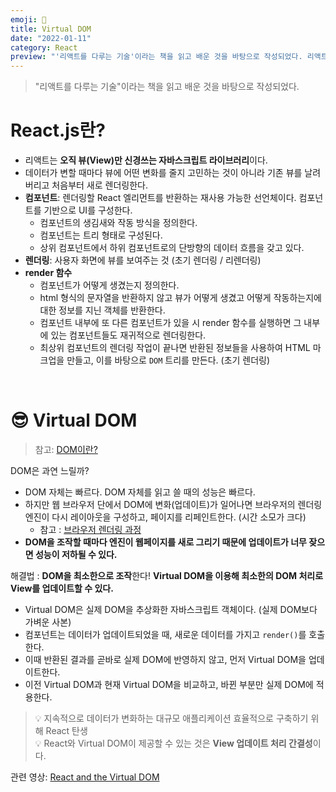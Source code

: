 ```yaml
---
emoji: 🥽
title: Virtual DOM
date: "2022-01-11"
category: React
preview: "'리액트를 다루는 기술'이라는 책을 읽고 배운 것을 바탕으로 작성되었다. 리액트는 오직 뷰(View)만 신경쓰는 자바스크립트 라이브러리이다. 데이터가 변할 때마다 뷰에 어떤 변화를 줄지 고민하는 것이 아니라 기존 뷰를 날려 버리고 처음부터 새로 렌더링한다. 컴포넌트: 렌더링할 React 엘리먼트를 반환하는 재사용 가능한 선언체이다. 컴포넌트를 기반으로 UI를 구성한다. 컴포넌트의 생김새와 작동 방식을 정의한다. 컴포넌트는 트리 형태로 구성된다. 상위 컴포넌트에서 하위 컴포넌트로의 단방향의 데이터 흐름을 갖고 있다. 렌더링: 사용자 화면에 뷰를 보여주는 것 (초기 렌더링 / 리렌더링) render 함수는 컴포넌트가 어떻게 생겼는지 정의한다. html 형식의 문자열을 반환하지 않고 뷰가 어떻게 생겼고 어떻게 작동하는지에 대한 정보를 지닌 객체를 반환한다."
---
```


> "리액트를 다루는 기술"이라는 책을 읽고 배운 것을 바탕으로 작성되었다.

# React.js란?

- 리액트는 **오직 뷰(View)만 신경쓰는 자바스크립트 라이브러리**이다.
- 데이터가 변할 때마다 뷰에 어떤 변화를 줄지 고민하는 것이 아니라 기존 뷰를 날려 버리고 처음부터 새로 렌더링한다.
- **컴포넌트**: 렌더링할 React 엘리먼트를 반환하는 재사용 가능한 선언체이다. 컴포넌트를 기반으로 UI를 구성한다.
  - 컴포넌트의 생김새와 작동 방식을 정의한다.
  - 컴포넌트는 트리 형태로 구성된다.
  - 상위 컴포넌트에서 하위 컴포넌트로의 단방향의 데이터 흐름을 갖고 있다.
- **렌더링**: 사용자 화면에 뷰를 보여주는 것 (초기 렌더링 / 리렌더링)
- **render 함수**
  - 컴포넌트가 어떻게 생겼는지 정의한다.
  - html 형식의 문자열을 반환하지 않고 뷰가 어떻게 생겼고 어떻게 작동하는지에 대한 정보를 지닌 객체를 반환한다.
  - 컴포넌트 내부에 또 다른 컴포넌트가 있을 시 render 함수를 실행하면 그 내부에 있는 컴포넌트들도 재귀적으로 렌더링한다.
  - 최상위 컴포넌트의 렌더링 작업이 끝나면 반환된 정보들을 사용하여 HTML 마크업을 만들고, 이를 바탕으로 `DOM` 트리를 만든다. (초기 렌더링)

<br/>

# 😎 Virtual DOM

> 참고: [DOM이란?](https://www.eunnbi.dev/posts/js-browser#dom%EC%9D%B4%EB%9E%80?)

DOM은 과연 느릴까?

- DOM 자체는 빠르다. DOM 자체를 읽고 쓸 때의 성능은 빠르다.
- 하지만 웹 브라우저 단에서 DOM에 변화(업데이트)가 일어나면 브라우저의 렌더링 엔진이 다시 레이아웃을 구성하고, 페이지를 리페인트한다. (시간 소모가 크다)
  - 참고 : [브라우저 렌더링 과정](https://www.eunnbi.dev/posts/web-browser#%EB%A0%8C%EB%8D%94%EB%A7%81-%EC%97%94%EC%A7%84)
- **DOM을 조작할 때마다 엔진이 웹페이지를 새로 그리기 때문에 업데이트가 너무 잦으면 성능이 저하될 수 있다.**

해결법 : **DOM을 최소한으로 조작**한다! **Virtual DOM을 이용해 최소한의 DOM 처리로 View를 업데이트할 수 있다.**

- Virtual DOM은 실제 DOM을 추상화한 자바스크립트 객체이다. (실제 DOM보다 가벼운 사본)
- 컴포넌트는 데이터가 업데이트되었을 때, 새로운 데이터를 가지고 `render()`를 호출한다.
- 이때 반환된 결과를 곧바로 실제 DOM에 반영하지 않고, 먼저 Virtual DOM을 업데이트한다.
- 이전 Virtual DOM과 현재 Virtual DOM을 비교하고, 바뀐 부분만 실제 DOM에 적용한다.

> 💡 지속적으로 데이터가 변화하는 대규모 애플리케이션 효율적으로 구축하기 위해 React 탄생<br/>
> 💡 React와 Virtual DOM이 제공할 수 있는 것은 **View 업데이트 처리 간결성**이다.

관련 영상: [React and the Virtual DOM](https://www.youtube.com/watch?v=BYbgopx44vo&t=1s)

